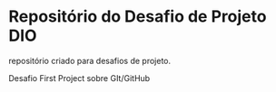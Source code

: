 # Repositório do Desafio de Projeto DIO
repositório criado para desafios de projeto.

Desafio First Project sobre GIt/GitHub

